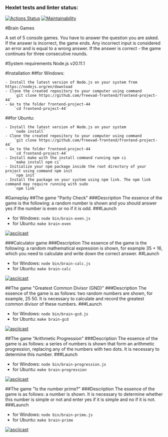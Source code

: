 ### Hexlet tests and linter status:

[![Actions Status](https://github.com/freevad-frontend/frontend-project-44/actions/workflows/hexlet-check.yml/badge.svg)](https://github.com/freevad-frontend/frontend-project-44/actions)
[![Maintainability](https://api.codeclimate.com/v1/badges/aaaf529c3aebf3beddf4/maintainability)](https://codeclimate.com/github/freevad-frontend/frontend-project-44/maintainability)


#Brain Games

A set of 5 console games.
You have to answer the question you are asked.
If the answer is incorrect, the game ends. Any incorrect input is considered an error and is equal to a wrong answer.
If the answer is correct - the game continues for three consecutive rounds.

#System requirements
	Node.js v20.11.1

#Installation
##for Windows:

	- Install the latest version of Node.js on your system from https://nodejs.org/en/download
	- Clone the created repository to your computer using command 
		`git clone https://github.com/freevad-frontend/frontend-project-44`
	- Go to the folder frontend-project-44
		`cd frontend-project-44`

##for Ubuntu:

	- Install the latest version of Node.js on your system 
		`node install`
	- Clone the created repository to your computer using command 
		`git clone https://github.com/freevad-frontend/frontend-project-44`
	- Go to the folder frontend-project-44
		`cd frontend-project-44`
	- Install make with the install command running npm ci
		`make install npm ci`
	- Initialize your npm package inside the root directory of your project using command npm init
		`npm init`
	- Install the package on your system using npm link. The npm link command may require running with sudo
		`npm link`


#Gameplay
##The game "Parity Check"
###Description
The essence of the game is the following: a random number is shown and you should answer yes if the number is even or no if it is odd.
###Launch

- for Windows:
  `node bin/brain-even.js`
- for Ubuntu:
  `make brain-even`

[![asciicast](https://asciinema.org/a/645949.svg)](https://asciinema.org/a/645949)

###Calculator game
###Description
The essence of the game is the following: a random mathematical expression is shown, for example 35 + 16, which you need to calculate and write down the correct answer.
##Launch

- for Windows:
  `node bin/brain-calc.js`
- for Ubuntu:
  `make brain-calc`

[![asciicast](https://asciinema.org/a/645946.svg)](https://asciinema.org/a/645946?t=15)

##The game "Greatest Common Divisor (GND)"
###Description
The essence of the game is as follows: two random numbers are shown, for example, 25 50. It is necessary to calculate and record the greatest common divisor of these numbers.
###Launch

- for Windows:
  `node bin/brain-gcd.js`
- for Ubuntu:
  `make brain-gcd`

[![asciicast](https://asciinema.org/a/DFNAWnMdLvuWFZGlTARzFJXGy.svg)](https://asciinema.org/a/DFNAWnMdLvuWFZGlTARzFJXGy)

##The game "Arithmetic Progression"
###Description
The essence of the game is as follows: a series of numbers is shown that form an arithmetic progression, replacing any of the numbers with two dots. It is necessary to determine this number.
###Launch

- for Windows:
  `node bin/brain-progression.js`
- for Ubuntu:
  `make brain-progression`

[![asciicast](https://asciinema.org/a/645951.svg)](https://asciinema.org/a/645951)

##The game "Is the number prime?"
###Description
The essence of the game is as follows: a number is shown. It is necessary to determine whether this number is simple or not and enter yes if it is simple and no if it is not.
###Launch

- for Windows:
  `node bin/brain-prime.js`
- for Ubuntu:
  `make brain-prime`

[![asciicast](https://asciinema.org/a/BGtQ1I9jGPojqvXs3DhVKcfyh.svg)](https://asciinema.org/a/BGtQ1I9jGPojqvXs3DhVKcfyh)
